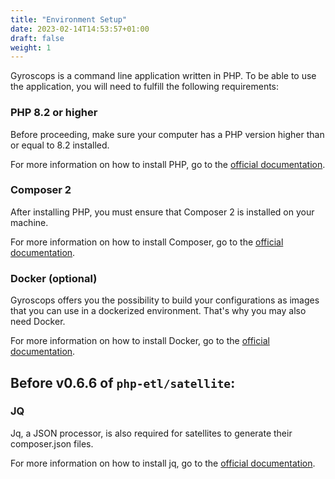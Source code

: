 ```yaml
---
title: "Environment Setup"
date: 2023-02-14T14:53:57+01:00
draft: false
weight: 1
---
```


Gyroscops is a command line application written in PHP. To be able to use the application, you will need to fulfill the following requirements:

### PHP 8.2 or higher

Before proceeding, make sure your computer has a PHP version higher than or equal to 8.2 installed.

For more information on how to install PHP, go to the [official documentation](https://www.php.net/manual/en/install.php).

### Composer 2

After installing PHP, you must ensure that Composer 2 is installed on your machine.

For more information on how to install Composer, go to the [official documentation](https://getcomposer.org/download/).

### Docker (optional)

Gyroscops offers you the possibility to build your configurations as images that you can use in a dockerized environment.
That's why you may also need Docker.

For more information on how to install Docker, go to the [official documentation](https://docs.docker.com/get-docker/).

## Before v0.6.6 of `php-etl/satellite`:

### JQ

Jq, a JSON processor, is also required for satellites to generate their composer.json files.

For more information on how to install jq, go to the [official documentation](https://stedolan.github.io/jq/download/).
